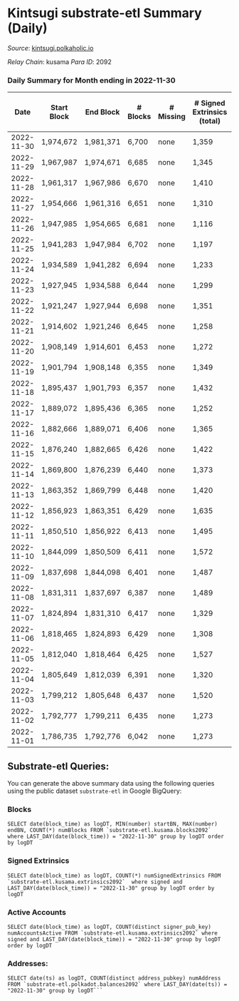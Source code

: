 # Kintsugi substrate-etl Summary (Daily)

_Source_: [kintsugi.polkaholic.io](https://kintsugi.polkaholic.io)

*Relay Chain*: kusama
*Para ID*: 2092



### Daily Summary for Month ending in 2022-11-30


| Date | Start Block | End Block | # Blocks | # Missing | # Signed Extrinsics (total) | # Active Accounts | # Addresses with Balances | # Events | # Transfers | # XCM Transfers In | # XCM Transfers Out |
| ---- | ----------- | --------- | -------- | --------- | --------------------------- | ----------------- | ------------------------- | -------- | ----------- | ------------------ | ------------------- |
| 2022-11-30 | 1,974,672 | 1,981,371 | 6,700 | none  | 1,359 | 73 | 15,864 | 59,888 | 6,783 ($20,356.58) | 5 ($101.76) | 7 ($595.02) |
| 2022-11-29 | 1,967,987 | 1,974,671 | 6,685 | none  | 1,345 | 78 | 15,859 | 59,951 | 6,788 ($13,058.34) | 24 ($11,940.34) | 18 ($11,074.02) |
| 2022-11-28 | 1,961,317 | 1,967,986 | 6,670 | none  | 1,410 | 66 | 15,856 | 59,916 | 6,743 ($10,802.22) | 10 ($439.55) | 4 ($799.39) |
| 2022-11-27 | 1,954,666 | 1,961,316 | 6,651 | none  | 1,310 | 77 | 15,851 | 59,507 | 6,782 ($15,432.02) | 19 ($543.85) | 31 ($2,016.52) |
| 2022-11-26 | 1,947,985 | 1,954,665 | 6,681 | none  | 1,116 | 73 | 15,846 | 58,918 | 6,793 ($19,122.07) | 24 ($3,408.43) | 19 ($993.68) |
| 2022-11-25 | 1,941,283 | 1,947,984 | 6,702 | none  | 1,197 | 52 | 15,842 | 59,186 | 6,761 ($11,077.48) | 7 ($1,549.34) | 3 ($6.93) |
| 2022-11-24 | 1,934,589 | 1,941,282 | 6,694 | none  | 1,233 | 76 | 15,837 | 59,419 | 6,786 ($14,354.64) | 5 ($277.58) | 13 ($1,193.35) |
| 2022-11-23 | 1,927,945 | 1,934,588 | 6,644 | none  | 1,299 | 63 | 15,830 | 59,175 | 6,715 ($13,859.25) | 9 ($657.61) | 9 ($198.70) |
| 2022-11-22 | 1,921,247 | 1,927,944 | 6,698 | none  | 1,351 | 97 | 15,821 | 60,286 | 6,885 ($25,026.37) | 37 ($2,122.22) | 45 ($2,127.78) |
| 2022-11-21 | 1,914,602 | 1,921,246 | 6,645 | none  | 1,258 | 82 |  | 59,168 | 6,768 ($20,379.02) | 19 ($489.74) | 11 ($1,510.27) |
| 2022-11-20 | 1,908,149 | 1,914,601 | 6,453 | none  | 1,272 | 64 |  | 57,527 | 6,516 ($16,138.65) | 4 ($94.91) | 6 ($81.05) |
| 2022-11-19 | 1,901,794 | 1,908,148 | 6,355 | none  | 1,349 | 77 |  | 57,165 | 6,451 ($12,886.95) | 8 ($5,818.02) | 11 ($6,094.02) |
| 2022-11-18 | 1,895,437 | 1,901,793 | 6,357 | none  | 1,432 | 79 |  | 57,647 | 6,447 ($21,652.46) | 8 ($7,745.36) | 9 ($7,649.19) |
| 2022-11-17 | 1,889,072 | 1,895,436 | 6,365 | none  | 1,252 | 73 | 15,794 | 56,830 | 6,444 ($10,716.16) | 14 ($1,235.60) | 11 ($557.64) |
| 2022-11-16 | 1,882,666 | 1,889,071 | 6,406 | none  | 1,365 | 74 |  | 57,621 | 6,480 ($12,803.85) | 11 ($273.69) | 7 ($313.08) |
| 2022-11-15 | 1,876,240 | 1,882,665 | 6,426 | none  | 1,422 | 79 |  | 58,173 | 6,543 ($25,894.47) | 9 ($334.86) | 14 ($862.78) |
| 2022-11-14 | 1,869,800 | 1,876,239 | 6,440 | none  | 1,373 | 82 |  | 58,146 | 6,612 ($60,449.59) | 10 ($17,970.19) | 9 ($209.97) |
| 2022-11-13 | 1,863,352 | 1,869,799 | 6,448 | none  | 1,420 | 81 |  | 58,211 | 6,602 ($73,693.14) | 5 ($4,949.85) | 5 ($55.04) |
| 2022-11-12 | 1,856,923 | 1,863,351 | 6,429 | none  | 1,635 | 74 |  | 59,026 | 6,531 ($18,100.91) | 13 ($6,856.10) | 23 ($55,179.32) |
| 2022-11-11 | 1,850,510 | 1,856,922 | 6,413 | none  | 1,495 | 77 |  | 58,301 | 6,517 ($294,196) | 11 ($274,695) | 10 ($21,848.06) |
| 2022-11-10 | 1,844,099 | 1,850,509 | 6,411 | none  | 1,572 | 100 |  | 58,865 | 6,544 ($35,713.22) | 13 ($4,562.76) | 15 ($957.15) |
| 2022-11-09 | 1,837,698 | 1,844,098 | 6,401 | none  | 1,487 | 93 | 15,687 | 58,663 | 6,539 ($18,316.19) | 46 ($8,126.97) | 36 ($1,272.94) |
| 2022-11-08 | 1,831,311 | 1,837,697 | 6,387 | none  | 1,489 | 74 |  | 58,118 | 6,490 ($22,893.75) | 30 ($4,278.61) | 21 ($3,385.15) |
| 2022-11-07 | 1,824,894 | 1,831,310 | 6,417 | none  | 1,329 | 75 |  | 57,547 | 6,506 ($16,125.01) | 17 ($515.49) | 19 ($1,090.25) |
| 2022-11-06 | 1,818,465 | 1,824,893 | 6,429 | none  | 1,308 | 88 | 15,676 | 57,558 | 6,530 ($16,042.39) | 13 ($1,744.16) | 11 ($607.03) |
| 2022-11-05 | 1,812,040 | 1,818,464 | 6,425 | none  | 1,527 | 98 |  | 58,547 | 6,547 ($40,780.35) | 15 ($2,244.44) | 27 ($25,648.68) |
| 2022-11-04 | 1,805,649 | 1,812,039 | 6,391 | none  | 1,320 | 96 | 15,664 | 57,918 | 6,575 ($33,603.60) | 71 ($11,897.86) | 81 ($9,647.67) |
| 2022-11-03 | 1,799,212 | 1,805,648 | 6,437 | none  | 1,520 | 96 | 15,648 | 58,613 | 6,550 ($30,386.69) | 17 ($1,345.29) | 17 ($3,021.57) |
| 2022-11-02 | 1,792,777 | 1,799,211 | 6,435 | none  | 1,273 | 87 |  | 57,767 | 6,560 ($30,426.83) | 24 ($4,765.88) | 15 ($608.56) |
| 2022-11-01 | 1,786,735 | 1,792,776 | 6,042 | none  | 1,273 | 79 | 15,631 | 54,352 | 6,130 ($89,167.51) | 12 ($4,566.63) | 12 ($6,237.31) |

## Substrate-etl Queries:
You can generate the above summary data using the following queries using the public dataset `substrate-etl` in Google BigQuery:


### Blocks
```
SELECT date(block_time) as logDT, MIN(number) startBN, MAX(number) endBN, COUNT(*) numBlocks FROM `substrate-etl.kusama.blocks2092`  where LAST_DAY(date(block_time)) = "2022-11-30" group by logDT order by logDT
```


### Signed Extrinsics
```
SELECT date(block_time) as logDT, COUNT(*) numSignedExtrinsics FROM `substrate-etl.kusama.extrinsics2092`  where signed and LAST_DAY(date(block_time)) = "2022-11-30" group by logDT order by logDT
```


### Active Accounts
```
SELECT date(block_time) as logDT, COUNT(distinct signer_pub_key) numAccountsActive FROM `substrate-etl.kusama.extrinsics2092` where signed and LAST_DAY(date(block_time)) = "2022-11-30" group by logDT order by logDT
```


### Addresses:
```
SELECT date(ts) as logDT, COUNT(distinct address_pubkey) numAddress FROM `substrate-etl.polkadot.balances2092` where LAST_DAY(date(ts)) = "2022-11-30" group by logDT```


